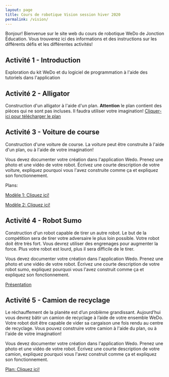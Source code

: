 ```yaml
---
layout: page
title: Cours de robotique Vision session hiver 2020
permalink: /vision/
---
```


Bonjour! Bienvenue sur le site web du cours de robotique WeDo de Jonction Éducation. Vous trouverez ici des informations et des instructions sur les différents défis et les différentes activités!
## Activité 1 - Introduction
Exploration du kit WeDo et du logiciel de programmation à l'aide des tutoriels dans l'application

## Activité 2 - Alligator
Construction d'un alligator à l'aide d'un plan. **Attention** le plan contient des pièces qui ne sont pas incluses. Il faudra utiliser votre imagination!
[Cliquer-ici pour télécharger le plan](https://le-www-live-s.legocdn.com/sc/media/files/building-instructions/wedo/9580-hungry-alligator-cee3ffb5c7aac83bc257c13baf522c49.pdf)

## Activité 3 - Voiture de course
Construction d'une voiture de course. La voiture peut être construite à l'aide d'un plan, ou à l'aide de votre imagination!

Vous devez documenter votre création dans l'application Wedo. Prenez une photo et une vidéo de votre robot. Écrivez une courte description de votre voiture, expliquez pourquoi vous l'avez construite comme ça et expliquez son fonctionnement.

Plans:

[Modèle 1: Cliquez ici!](https://drive.google.com/file/d/11D21mT6rHVC7cJFw97_VuyCtb4rctFqr/view)

[Modèle 2: Cliquez ici!](https://le-www-live-s.legocdn.com/sc/media/files/building-instructions/wedo-2/45300_02a_race_car-598b60f4349319e88a591117771aa909.pdf)

## Activité 4 - Robot Sumo
Construction d'un robot capable de tirer un autre robot. Le but de la compétition sera de tirer votre adversaire le plus loin possible. Votre robot doit être très fort. Vous devrez utiliser des engrenages pour augmenter la force. Plus votre robot est lourd, plus il sera difficile de le tirer.

Vous devez documenter votre création dans l'application Wedo. Prenez une photo et une vidéo de votre robot. Écrivez une courte description de votre robot sumo, expliquez pourquoi vous l'avez construit comme ça et expliquez son fonctionnement.

[Présentation](https://docs.google.com/presentation/d/1A6gXRWM7XxhiBUTUnSf1F1xZS4uWDuA5luRsVPWiTFg/edit?usp=sharing)

## Activité 5 - Camion de recyclage
Le réchauffement de la planète est d’un problème grandissant. Aujourd’hui vous devrez bâtir un camion de recyclage à l’aide de votre ensemble WeDo. Votre robot doit être capable de vider sa cargaison une fois rendu au centre de recyclage. Vous pouvez construire votre camion à l'aide du plan, ou à l'aide de votre imagination!

Vous devez documenter votre création dans l'application Wedo. Prenez une photo et une vidéo de votre robot. Écrivez une courte description de votre camion, expliquez pourquoi vous l'avez construit comme ça et expliquez son fonctionnement.

[Plan: Cliquez ici!](https://le-www-live-s.legocdn.com/sc/media/lessons/wedo-2/building-instructions/recycling-truck-instructions-eae373f70f5811db8e87e32bd9c82f52.pdf)